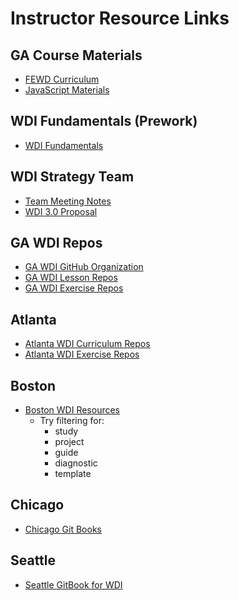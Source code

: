 # Instructor Resource Links

## GA Course Materials
* [FEWD Curriculum](https://github.com/GA-WDI/curriculum-FEWD)
* [JavaScript Materials](https://github.com/generalassembly-studio/JS_Materials)

## WDI Fundamentals (Prework)
* [WDI Fundamentals](https://github.com/generalassembly-studio/fundamentals)

## WDI Strategy Team
* [Team Meeting Notes](https://docs.google.com/document/d/1Al4AR8kztzs4pW_xzqMlyGz423d7TeyIujotmLWs96A/edit#heading=h.trrsewl88u2l)
* [WDI 3.0 Proposal](https://docs.google.com/presentation/d/1iyxDSNoOi-MpHvgGOKVXSP1XffUBXoEwz8_9aveGeFs/edit#slide=id.g112adff27f_0_226)

## GA WDI Repos
* [GA WDI GitHub Organization](https://github.com/GA-WDI)
* [GA WDI Lesson Repos](https://github.com/GA-WDI-Lessons)
* [GA WDI Exercise Repos](https://github.com/ATL-WDI-Exercises)

## Atlanta
* [Atlanta WDI Curriculum Repos](https://github.com/ATL-WDI-Curriculum)
* [Atlanta WDI Exercise Repos](https://github.com/ATL-WDI-Exercises)

## Boston
* [Boston WDI Resources](https://github.com/ga-wdi-boston)
  - Try filtering for:
    * study
    * project
    * guide
    * diagnostic
    * template

## Chicago
* [Chicago Git Books](https://www.gitbook.com/@ga-chicago)

## Seattle
* [Seattle GitBook for WDI](https://www.gitbook.com/book/wdi_sea/notes/details)
